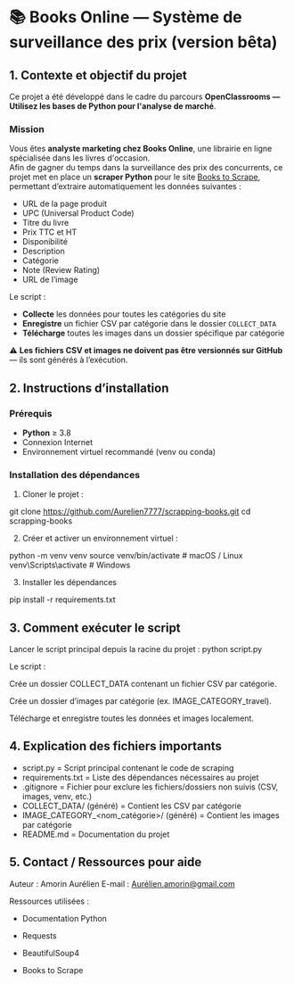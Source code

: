 # 📚 Books Online — Système de surveillance des prix (version bêta)

## 1. Contexte et objectif du projet
Ce projet a été développé dans le cadre du parcours **OpenClassrooms — Utilisez les bases de Python pour l'analyse de marché**.

### Mission
Vous êtes **analyste marketing chez Books Online**, une librairie en ligne spécialisée dans les livres d'occasion.  
Afin de gagner du temps dans la surveillance des prix des concurrents, ce projet met en place un **scraper Python** pour le site [Books to Scrape](https://books.toscrape.com/), permettant d’extraire automatiquement les données suivantes :

- URL de la page produit
- UPC (Universal Product Code)
- Titre du livre
- Prix TTC et HT
- Disponibilité
- Description
- Catégorie
- Note (Review Rating)
- URL de l’image

Le script :
- **Collecte** les données pour toutes les catégories du site
- **Enregistre** un fichier CSV par catégorie dans le dossier `COLLECT_DATA`
- **Télécharge** toutes les images dans un dossier spécifique par catégorie

⚠️ **Les fichiers CSV et images ne doivent pas être versionnés sur GitHub** — ils sont générés à l’exécution.


## 2. Instructions d’installation

### Prérequis
- **Python** ≥ 3.8
- Connexion Internet
- Environnement virtuel recommandé (venv ou conda)

### Installation des dépendances
1. Cloner le projet :

git clone https://github.com/Aurelien7777/scrapping-books.git
cd scrapping-books


2. Créer et activer un environnement virtuel :

python -m venv venv
source venv/bin/activate      # macOS / Linux
venv\Scripts\activate         # Windows


3. Installer les dépendances

pip install -r requirements.txt


## 3. Comment exécuter le script
Lancer le script principal depuis la racine du projet :
python script.py

Le script :

Crée un dossier COLLECT_DATA contenant un fichier CSV par catégorie.

Crée un dossier d’images par catégorie (ex. IMAGE_CATEGORY_travel).

Télécharge et enregistre toutes les données et images localement.


## 4. Explication des fichiers importants

- script.py	= Script principal contenant le code de scraping
- requirements.txt	= Liste des dépendances nécessaires au projet
- .gitignore	=  Fichier pour exclure les fichiers/dossiers non suivis (CSV, images, venv, etc.)
- COLLECT_DATA/ (généré)	=  Contient les CSV par catégorie
- IMAGE_CATEGORY_<nom_catégorie>/ (généré)	=  Contient les images par catégorie
- README.md	=  Documentation du projet

## 5. Contact / Ressources pour aide

Auteur : Amorin Aurélien
E-mail : Aurélien.amorin@gmail.com

Ressources utilisées :

- Documentation Python

- Requests

- BeautifulSoup4

- Books to Scrape






